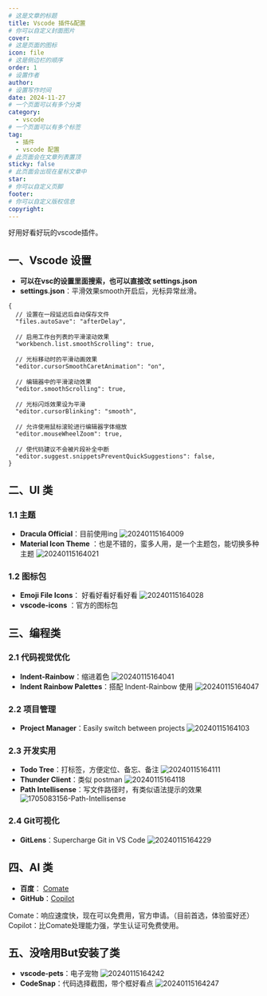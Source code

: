 ```yaml
---
# 这是文章的标题
title: Vscode 插件&配置
# 你可以自定义封面图片
cover: 
# 这是页面的图标
icon: file
# 这是侧边栏的顺序
order: 1
# 设置作者
author: 
# 设置写作时间
date: 2024-11-27
# 一个页面可以有多个分类
category:
  - vscode
# 一个页面可以有多个标签
tag:
  - 插件
  - vscode 配置
# 此页面会在文章列表置顶
sticky: false
# 此页面会出现在星标文章中
star: 
# 你可以自定义页脚
footer: 
# 你可以自定义版权信息
copyright: 
---
```


好用好看好玩的vscode插件。

<!-- more -->

## 一、Vscode 设置

- **可以在vsc的设置里面搜索，也可以直接改 settings.json**
- **settings.json**：平滑效果smooth开启后，光标异常丝滑。

```jsonc
{
  // 设置在一段延迟后自动保存文件
  "files.autoSave": "afterDelay",

  // 启用工作台列表的平滑滚动效果
  "workbench.list.smoothScrolling": true,

  // 光标移动时的平滑动画效果
  "editor.cursorSmoothCaretAnimation": "on",

  // 编辑器中的平滑滚动效果
  "editor.smoothScrolling": true,

  // 光标闪烁效果设为平滑
  "editor.cursorBlinking": "smooth",

  // 允许使用鼠标滚轮进行编辑器字体缩放
  "editor.mouseWheelZoom": true,

  // 使代码建议不会被片段补全中断
  "editor.suggest.snippetsPreventQuickSuggestions": false,
}
```

## 二、UI 类

### 1.1 主题

- **Dracula Official**：目前使用ing
  ![20240115164009](http://images.kryiea.cn/img/20240115164009.png)
- **Material Icon Theme** ：也是不错的，蛮多人用，是一个主题包，能切换多种主题
  ![20240115164021](http://images.kryiea.cn/img/20240115164021.png)
### 1.2 图标包

- **Emoji File Icons**： 好看好看好看好看
  ![20240115164028](http://images.kryiea.cn/img/20240115164028.png)
- **vscode-icons** ：官方的图标包

## 三、编程类

### 2.1 代码视觉优化

- **Indent-Rainbow**：缩进着色
  ![20240115164041](http://images.kryiea.cn/img/20240115164041.png)
- **Indent Rainbow Palettes**：搭配 Indent-Rainbow 使用
  ![20240115164047](http://images.kryiea.cn/img/20240115164047.png)

### 2.2 项目管理

- **Project Manager**：Easily switch between projects
  ![20240115164103](http://images.kryiea.cn/img/20240115164103.png)

### 2.3 开发实用

- **Todo Tree**：打标签，方便定位、备忘、备注
  ![20240115164111](http://images.kryiea.cn/img/20240115164111.png)
- **Thunder Client**：类似 postman
  ![20240115164118](http://images.kryiea.cn/img/20240115164118.png)
- **Path Intellisense**：写文件路径时，有类似语法提示的效果
  ![1705083156-Path-Intellisense](http://images.kryiea.cn/img/1705083156-Path-Intellisense.gif)

### 2.4 Git可视化

- **GitLens**：Supercharge Git in VS Code
  ![20240115164229](http://images.kryiea.cn/img/20240115164229.png)

## 四、AI 类

- **百度**： [Comate](https://marketplace.visualstudio.com/items?itemName=BaiduComate.comate) 
- **GitHub**：[Copilot](https://marketplace.visualstudio.com/items?itemName=GitHub.copilot)

Comate：响应速度快，现在可以免费用，官方申请。（目前首选，体验蛮好还）
Copilot：比Comate处理能力强，学生认证可免费使用。

## 五、没啥用But安装了类

- **vscode-pets**：电子宠物
  ![20240115164242](http://images.kryiea.cn/img/20240115164242.png)
- **CodeSnap**：代码选择截图，带个框好看点
  ![20240115164247](http://images.kryiea.cn/img/20240115164247.png)